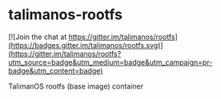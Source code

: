 # talimanos-rootfs

[![Join the chat at https://gitter.im/talimanos/rootfs](https://badges.gitter.im/talimanos/rootfs.svg)](https://gitter.im/talimanos/rootfs?utm_source=badge&utm_medium=badge&utm_campaign=pr-badge&utm_content=badge)

TalimanOS rootfs (base image) container
